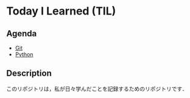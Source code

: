 # Today I Learned (TIL)


## Agenda
- [Git](/git/)
- [Python](/python/workspace)

## Description
このリポジトリは，私が日々学んだことを記録するためのリポジトリです．